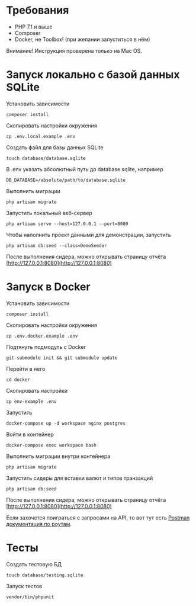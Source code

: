 # Требования
- PHP 7.1 и выше
- Composer
- Docker, не Toolbox! (при желании запуститься в нём)

Внимание! Инструкция проверена только на Mac OS.

# Запуск локально с базой данных SQLite

Установить зависимости
```
composer install
```

Скопировать настройки окружения
```
cp .env.local.example .env
```

Создать файл для базы данных SQLite
```
touch database/database.sqlite
```

В .env указать абсолютный путь до database.sqlite, например
```
DB_DATABASE=/absolute/path/to/database.sqlite
```

Выполнить миграции
```
php artisan migrate
```

Запустить локальный веб-сервер
```
php artisan serve --host=127.0.0.1 --port=8080
```

Чтобы наполнить проект данными для демонстрации, запустить
```
php artisan db:seed --class=DemoSeeder
```

После выполнения сидера, можно открывать страницу отчёта [http://127.0.0.1:8080](http://127.0.0.1:8080)

# Запуск в Docker

Установить зависимости
```
composer install
```

Скопировать настройки окружения
```
cp .env.docker.example .env
```

Подтянуть подмодуль с Docker
```
git submodule init && git submodule update 
```

Перейти в него
```
cd docker
```

Скопировать настройки
```
cp env-example .env 
```

Запустить
```
docker-compose up -d workspace nginx postgres 
```

Войти в контейнер
```
docker-compose exec workspace bash 
```

Выполнить миграции внутри контейнера
```
php artisan migrate
```

Запустить сидеры для вставки валют и типов транзакций
```
php artisan db:seed
```

После выполнения сидера, можно открывать страницу отчёта [http://127.0.0.1:8080](http://127.0.0.1:8080)

Если захочется поиграться с запросами на API, то вот тут есть [Postman документация по роутам](https://documenter.getpostman.com/view/3030666/RzZ9FeTo). 

# Тесты

Создать тестовую БД
```            
touch database/testing.sqlite
```

Запуск тестов
```            
vendor/bin/phpunit
```
